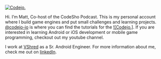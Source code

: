 [![Codejo.](https://www.codejo.io/images/codejo-invert.png)](https://www.youtube.com/c/codejo)

Hi. I’m Matt, Co-host of the CodeSho Podcast. This is my personal account where I build game engines and put small challenges and learning projects. [@codejo-io](https://github.com/codejo-io) is where you can find the tutorials for the [![Codejo.]](https://www.youtube.com/c/codejo). If you are interested in learning Android or iOS development or mobile game programming, checkout out my youtube channel.

I work at [VShred](https://www.vshred.com) as a Sr. Android Engineer. For more information about me, check me out on [linkedIn](https://www.linkedin.com/in/matt-casanova-2ab61312/).

<!--
**mattCasanova/mattCasanova** is a ✨ _special_ ✨ repository because its `README.md` (this file) appears on your GitHub profile.

Here are some ideas to get you started:

- 🔭 I’m currently working on ...
- 🌱 I’m currently learning ...
- 👯 I’m looking to collaborate on ...
- 🤔 I’m looking for help with ...
- 💬 Ask me about ...
- 📫 How to reach me: ...
- 😄 Pronouns: ...
- ⚡ Fun fact: ...
-->
